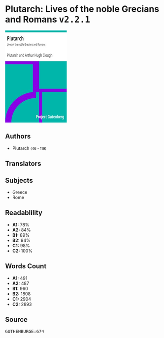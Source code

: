 # Plutarch: Lives of the noble Grecians and Romans <kbd>v2.2.1</kbd>

![](./cover.medium.jpg "")

## Authors


 - Plutarch <small>(46 - 119)</small>

## Translators



## Subjects


 - Greece
 - Rome

## Readablility


 - **A1:** 78%
 - **A2:** 84%
 - **B1:** 89%
 - **B2:** 94%
 - **C1:** 98%
 - **C2:** 100%

## Words Count


 - **A1:** 491
 - **A2:** 487
 - **B1:** 960
 - **B2:** 1808
 - **C1:** 2904
 - **C2:** 2893

## Source


<kbd>GUTHENBURGE:674</kbd>
